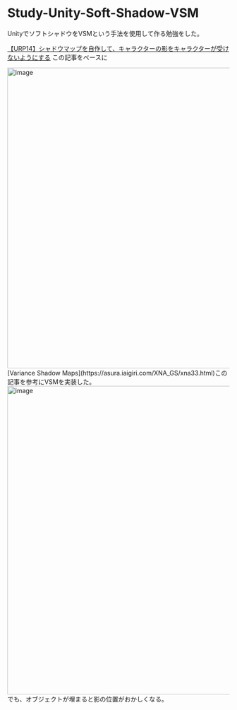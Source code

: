 # Study-Unity-Soft-Shadow-VSM
UnityでソフトシャドウをVSMという手法を使用して作る勉強をした。

[【URP14】シャドウマップを自作して、キャラクターの影をキャラクターが受けないようにする](https://zenn.dev/r_ngtm/articles/urp14-custom-shadow)
この記事をベースに


<img width="809" height="680" alt="image" src="https://github.com/user-attachments/assets/7e4eb390-b889-4537-9eb7-015e99ba7ed7" />
[Variance Shadow Maps](https://asura.iaigiri.com/XNA_GS/xna33.html)この記事を参考にVSMを実装した。

<img width="1091" height="698" alt="image" src="https://github.com/user-attachments/assets/e39bc4f2-9ae6-4b0d-a375-65e037e25196" />
でも、オブジェクトが埋まると影の位置がおかしくなる。

